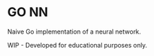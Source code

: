 # GO NN

Naive Go implementation of a neural network.

WIP - Developed for educational purposes only.
